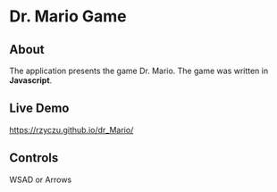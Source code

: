 # Dr. Mario Game

## About
The application presents the game Dr. Mario. 
The game was written in <b>Javascript</b>.
</br>

## Live Demo

https://rzyczu.github.io/dr_Mario/

## Controls
WSAD or Arrows
